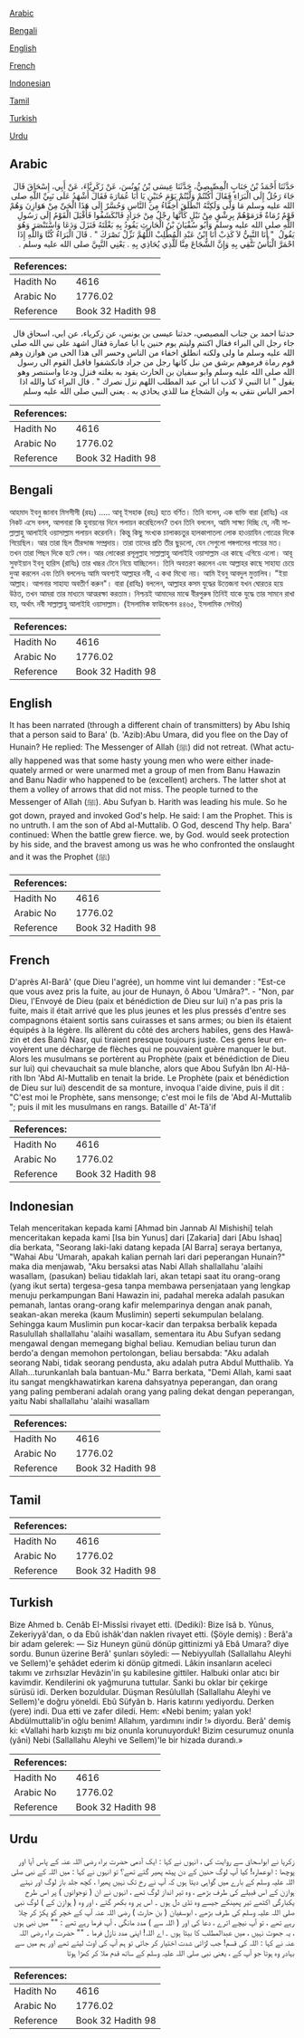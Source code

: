 [Arabic](#arabic)

[Bengali](#bengali)

[English](#english)

[French](#french)

[Indonesian](#indonesian)

[Tamil](#tamil)

[Turkish](#turkish)

[Urdu](#urdu)

## Arabic


<div dir="rtl" lang="ar" style={{fontSize:'larger',backgroundColor:'#f8f9fa',padding:20}}>
حَدَّثَنَا أَحْمَدُ بْنُ جَنَابٍ الْمِصِّيصِيُّ، حَدَّثَنَا عِيسَى بْنُ يُونُسَ، عَنْ زَكَرِيَّاءَ، عَنْ أَبِي، إِسْحَاقَ قَالَ جَاءَ رَجُلٌ إِلَى الْبَرَاءِ فَقَالَ أَكُنْتُمْ وَلَّيْتُمْ يَوْمَ حُنَيْنٍ يَا أَبَا عُمَارَةَ فَقَالَ أَشْهَدُ عَلَى نَبِيِّ اللَّهِ صلى الله عليه وسلم مَا وَلَّى وَلَكِنَّهُ انْطَلَقَ أَخِفَّاءُ مِنَ النَّاسِ وَحُسَّرٌ إِلَى هَذَا الْحَىِّ مِنْ هَوَازِنَ وَهُمْ قَوْمٌ رُمَاةٌ فَرَمَوْهُمْ بِرِشْقٍ مِنْ نَبْلٍ كَأَنَّهَا رِجْلٌ مِنْ جَرَادٍ فَانْكَشَفُوا فَأَقْبَلَ الْقَوْمُ إِلَى رَسُولِ اللَّهِ صلى الله عليه وسلم وَأَبُو سُفْيَانَ بْنُ الْحَارِثِ يَقُودُ بِهِ بَغْلَتَهُ فَنَزَلَ وَدَعَا وَاسْتَنْصَرَ وَهُوَ يَقُولُ ‏ "‏ أَنَا النَّبِيُّ لاَ كَذِبْ أَنَا ابْنُ عَبْدِ الْمُطَّلِبْ اللَّهُمَّ نَزِّلْ نَصْرَكَ ‏"‏ ‏.‏ قَالَ الْبَرَاءُ كُنَّا وَاللَّهِ إِذَا احْمَرَّ الْبَأْسُ نَتَّقِي بِهِ وَإِنَّ الشُّجَاعَ مِنَّا لَلَّذِي يُحَاذِي بِهِ ‏.‏ يَعْنِي النَّبِيَّ صلى الله عليه وسلم ‏.‏
</div>
<div style={{backgroundColor:'#f8f9fa',padding:20, marginBottom: 10}}><table> <thead> <tr> <th>References:</th> <th></th> </tr> </thead> <tbody><tr><td>Hadith No</td><td>4616</td></tr><tr><td>Arabic No</td><td>1776.02</td></tr><tr><td>Reference</td><td>Book 32 Hadith 98</td></tr></tbody></table></div>


<div dir="rtl" lang="ar" style={{fontSize:'larger',backgroundColor:'#f8f9fa',padding:20}}>
حدثنا احمد بن جناب المصيصي، حدثنا عيسى بن يونس، عن زكرياء، عن ابي، اسحاق قال جاء رجل الى البراء فقال اكنتم وليتم يوم حنين يا ابا عمارة فقال اشهد على نبي الله صلى الله عليه وسلم ما ولى ولكنه انطلق اخفاء من الناس وحسر الى هذا الحى من هوازن وهم قوم رماة فرموهم برشق من نبل كانها رجل من جراد فانكشفوا فاقبل القوم الى رسول الله صلى الله عليه وسلم وابو سفيان بن الحارث يقود به بغلته فنزل ودعا واستنصر وهو يقول " انا النبي لا كذب انا ابن عبد المطلب اللهم نزل نصرك " . قال البراء كنا والله اذا احمر الباس نتقي به وان الشجاع منا للذي يحاذي به . يعني النبي صلى الله عليه وسلم
</div>
<div style={{backgroundColor:'#f8f9fa',padding:20, marginBottom: 10}}><table> <thead> <tr> <th>References:</th> <th></th> </tr> </thead> <tbody><tr><td>Hadith No</td><td>4616</td></tr><tr><td>Arabic No</td><td>1776.02</td></tr><tr><td>Reference</td><td>Book 32 Hadith 98</td></tr></tbody></table></div>

## Bengali


<div dir="ltr" lang="bn" style={{fontSize:'larger',backgroundColor:'#f8f9fa',padding:20}}>
আহমাদ ইবনু জানাব মিসসীসী (রহঃ) ..... আবূ ইসহাক (রহঃ) হতে বর্ণিত। তিনি বলেন, এক ব্যক্তি বারা (রাযিঃ) এর নিকট এসে বলল, আপনারা কি হুনায়নের দিনে পলায়ন করেছিলেন? তখন তিনি বললেন, আমি সাক্ষ্য দিচ্ছি যে, নবী সাল্লাল্লাহু আলাইহি ওয়াসাল্লাম পলায়ন করেননি। কিন্তু কিছু সংখ্যক চালাকচতুর হালকাপাতলা লোক হাওয়াযিন গোত্রের দিকে গিয়েছিল। আর তারা ছিল তীরন্দাজ সম্প্রদায়। তারা তাদের প্রতি তীর ছুড়লো, যেন সেগুলো পঙ্গপালের পায়ের মত। তখন তারা পিছন দিকে হটে গেল। আর লোকেরা রসূলুল্লাহ সাল্লাল্লাহু আলাইহি ওয়াসাল্লাম এর কাছে এগিয়ে এলো। আবূ সুফইয়ান ইবনু হারিস (রাযিঃ) তার খচ্চর টেনে নিয়ে যাচ্ছিলেন। তিনি অবতরণ করলেন এবং আল্লাহর কাছে সাহায্য চেয়ে দুআ করলেন এবং তিনি বললেনঃ আমি অবশ্যই আল্লাহর নবী, এ কথা মিথ্যে নয়। আমি ইবনু আবদুল মুত্তালিব। "ইয়া আল্লাহ। আপনার সাহায্য অবতীর্ণ করুন"। বারা (রাযিঃ) বললেন, আল্লাহর কসম যুদ্ধের উত্তেজনা যখন ঘোরতর হয়ে উঠত, তখন আমরা তার মাধ্যমে আত্মরক্ষা করতাম। নিশ্চয়ই আমাদের মাঝে বীরপুরুষ তিনিই যাকে যুদ্ধে তার সামনে রাখা হয়, অর্থাৎ নবী সাল্লাল্লাহু আলাইহি ওয়াসাল্লাম। (ইসলামিক ফাউন্ডেশন ৪৪৬৫, ইসলামিক সেন্টার)
</div>
<div style={{backgroundColor:'#f8f9fa',padding:20, marginBottom: 10}}><table> <thead> <tr> <th>References:</th> <th></th> </tr> </thead> <tbody><tr><td>Hadith No</td><td>4616</td></tr><tr><td>Arabic No</td><td>1776.02</td></tr><tr><td>Reference</td><td>Book 32 Hadith 98</td></tr></tbody></table></div>

## English


<div dir="ltr" lang="en" style={{fontSize:'larger',backgroundColor:'#f8f9fa',padding:20}}>
It has been narrated (through a different chain of transmitters) by Abu Ishiq that a person said to Bara' (b. 'Azib):Abu Umara, did you flee on the Day of Hunain? He replied: The Messenger of Allah (ﷺ) did not retreat. (What actually happened was that some hasty young men who were either inadequately armed or were unarmed met a group of men from Banu Hawazin and Banu Nadir who happened to be (excellent) archers. The latter shot at them a volley of arrows that did not miss. The people turned to the Messenger of Allah (ﷺ). Abu Sufyan b. Harith was leading his mule. So he got down, prayed and invoked God's help. He said: I am the Prophet. This is no untruth. I am the son of Abd al-Muttalib. O God, descend Thy help. Bara' continued: When the battle grew fierce. we, by God. would seek protection by his side, and the bravest among us was he who confronted the onslaught and it was the Prophet (ﷺ)
</div>
<div style={{backgroundColor:'#f8f9fa',padding:20, marginBottom: 10}}><table> <thead> <tr> <th>References:</th> <th></th> </tr> </thead> <tbody><tr><td>Hadith No</td><td>4616</td></tr><tr><td>Arabic No</td><td>1776.02</td></tr><tr><td>Reference</td><td>Book 32 Hadith 98</td></tr></tbody></table></div>

## French


<div dir="ltr" lang="fr" style={{fontSize:'larger',backgroundColor:'#f8f9fa',padding:20}}>
D'après Al-Barâ' (que Dieu l'agrée), un homme vint lui demander : "Est-ce que vous avez pris la fuite, au jour de Hunayn, ô Abou 'Umâra?". - "Non, par Dieu, l'Envoyé de Dieu (paix et bénédiction de Dieu sur lui) n'a pas pris la fuite, mais il était arrivé que les plus jeunes et les plus pressés d'entre ses compagnons étaient sortis sans cuirasses et sans armes; ou bien ils étaient équipés à la légère. Ils allèrent du côté des archers habiles, gens des Hawâzin et des Banû Nasr, qui tiraient presque toujours juste. Ces gens leur envoyèrent une décharge de flèches qui ne pouvaient guère manquer le but. Alors les musulmans se portèrent au Prophète (paix et bénédiction de Dieu sur lui) qui chevauchait sa mule blanche, alors que Abou Sufyân Ibn Al-Hârith Ibn 'Abd Al-Muttalib en tenait la bride. Le Prophète (paix et bénédiction de Dieu sur lui) descendit de sa monture, invoqua l'aide divine, puis il dit : "C'est moi le Prophète, sans mensonge; c'est moi le fils de 'Abd Al-Muttalib "; puis il mit les musulmans en rangs. Bataille d' At-Tâ'if
</div>
<div style={{backgroundColor:'#f8f9fa',padding:20, marginBottom: 10}}><table> <thead> <tr> <th>References:</th> <th></th> </tr> </thead> <tbody><tr><td>Hadith No</td><td>4616</td></tr><tr><td>Arabic No</td><td>1776.02</td></tr><tr><td>Reference</td><td>Book 32 Hadith 98</td></tr></tbody></table></div>

## Indonesian


<div dir="ltr" lang="id" style={{fontSize:'larger',backgroundColor:'#f8f9fa',padding:20}}>
Telah menceritakan kepada kami [Ahmad bin Jannab Al Mishishi] telah menceritakan kepada kami [Isa bin Yunus] dari [Zakaria] dari [Abu Ishaq] dia berkata, "Seorang laki-laki datang kepada [Al Barra] seraya bertanya, "Wahai Abu 'Umarah, apakah kalian pernah lari dari peperangan Hunain?" maka dia menjawab, "Aku bersaksi atas Nabi Allah shallallahu 'alaihi wasallam, (pasukan) beliau tidaklah lari, akan tetapi saat itu orang-orang (yang ikut serta) tergesa-gesa tanpa membawa persenjataan yang lengkap menuju perkampungan Bani Hawazin ini, padahal mereka adalah pasukan pemanah, lantas orang-orang kafir melemparinya dengan anak panah, seakan-akan mereka (kaum Muslimin) seperti sekumpulan belalang. Sehingga kaum Muslimin pun kocar-kacir dan terpaksa berbalik kepada Rasulullah shallallahu 'alaihi wasallam, sementara itu Abu Sufyan sedang mengawal dengan memegang bighal beliau. Kemudian beliau turun dan berdo'a dengan memohon pertolongan, beliau bersabda: "Aku adalah seorang Nabi, tidak seorang pendusta, aku adalah putra Abdul Mutthalib. Ya Allah…turunkanlah bala bantuan-Mu." Barra berkata, "Demi Allah, kami saat itu sangat mengkhawatirkan karena dahsyatnya peperangan, dan orang yang paling pemberani adalah orang yang paling dekat dengan peperangan, yaitu Nabi shallallahu 'alaihi wasallam
</div>
<div style={{backgroundColor:'#f8f9fa',padding:20, marginBottom: 10}}><table> <thead> <tr> <th>References:</th> <th></th> </tr> </thead> <tbody><tr><td>Hadith No</td><td>4616</td></tr><tr><td>Arabic No</td><td>1776.02</td></tr><tr><td>Reference</td><td>Book 32 Hadith 98</td></tr></tbody></table></div>

## Tamil


<div dir="ltr" lang="ta" style={{fontSize:'larger',backgroundColor:'#f8f9fa',padding:20}}>

</div>
<div style={{backgroundColor:'#f8f9fa',padding:20, marginBottom: 10}}><table> <thead> <tr> <th>References:</th> <th></th> </tr> </thead> <tbody><tr><td>Hadith No</td><td>4616</td></tr><tr><td>Arabic No</td><td>1776.02</td></tr><tr><td>Reference</td><td>Book 32 Hadith 98</td></tr></tbody></table></div>

## Turkish


<div dir="ltr" lang="tr" style={{fontSize:'larger',backgroundColor:'#f8f9fa',padding:20}}>
Bize Ahmed b. Cenâb EI-Missîsi rivayet etti. (Dediki): Bize îsâ b. Yûnus, Zekeriyyâ'dan, o da Ebû ishâk'dan naklen rivayet etti. (Şöyle demiş) : Berâ'a bir adam gelerek: — Siz Huneyn günü dönüp gittinizmi yâ Ebâ Umara? diye sordu. Bunun üzerine Berâ' şunları söyledi: — Nebiyyullah (Sallallahu Aleyhi ve Sellem)'e şehâdet ederim ki dönüp gitmedi. Lâkin insanların aceleci takımı ve zırhsızlar Hevâzin'in şu kabilesine gittiler. Halbuki onlar atıcı bir kavimdir. Kendilerini ok yağmuruna tuttular. Sanki bu oklar bir çekirge sürüsü idi. Derken bozuldular. Düşman ResûluIIah (Sallallahu Aleyhi ve Sellem)'e doğru yöneldi. Ebû Süfyân b. Haris katırını yediyordu. Derken (yere) indi. Dua etti ve zafer diledi. Hem: «Nebi benim; yalan yok! Abdülmuttalib'in oğlu benim! Allahım, yardımını indir !» diyordu. Berâ' demiş ki: «Vallahi harb kızıştı mı biz onunla korunuyorduk! Bizim cesurumuz onunla (yâni) Nebi (Sallallahu Aleyhi ve Sellem)'le bir hizada durandı.»
</div>
<div style={{backgroundColor:'#f8f9fa',padding:20, marginBottom: 10}}><table> <thead> <tr> <th>References:</th> <th></th> </tr> </thead> <tbody><tr><td>Hadith No</td><td>4616</td></tr><tr><td>Arabic No</td><td>1776.02</td></tr><tr><td>Reference</td><td>Book 32 Hadith 98</td></tr></tbody></table></div>

## Urdu


<div dir="rtl" lang="ur" style={{fontSize:'larger',backgroundColor:'#f8f9fa',padding:20}}>
زکریا نے ابواسحاق سے روایت کی ، انہوں نے کہا : ایک آدمی حضرت براء رضی اللہ عنہ کے پاس آیا اور پوچھا : ابوعمارہ! کیا آپ لوگ حنین کے دن پیٹھ پھیر گئے تھے؟ تو انہوں نے کہا : میں اللہ کے نبی صلی اللہ علیہ وسلم کے بارے میں گواہی دیتا ہوں کہ آپ نے رخ تک نہیں پھیرا ، کچھ جلد باز لوگ اور نہتے ہوازن کے اس قبیلے کی طرف بڑھے ، وہ تیر انداز لوگ تھے ، انہوں نے ان ( نوجوانوں ) پر اس طرح یکبارگی اکٹھے تیر پھینکے جیسے وہ تڈی دل ہوں ۔ اس پر وہ بکھر گئے ، اور وہ ( ہوازن کے ) لوگ نبی صلی اللہ علیہ وسلم کی طرف بڑھے ، ابوسفیان ( بن حارث ) رضی اللہ عنہ آپ کے خچر کو پکڑ کر چلا رہے تھے ، تو آپ نیچے اترے ، دعا کی اور ( اللہ سے ) مدد مانگی ، آپ فرما رہے تھے : "" میں نبی ہوں ، یہ جھوٹ نہیں ، میں عبدالمطلب کا بیٹا ہوں ۔ اے اللہ! اپنی مدد نازل فرما ۔ "" حضرت براء رضی اللہ عنہ نے کہا : اللہ کی قسم! جب لڑائی شدت اختیار کر جاتی تو ہم آپ کی اوٹ لیتے تھے اور ہم میں سے بہادر وہ ہوتا جو آپ کے ، یعنی نبی صلی اللہ علیہ وسلم کے ساتھ قدم ملا کر کھڑا ہوتا
</div>
<div style={{backgroundColor:'#f8f9fa',padding:20, marginBottom: 10}}><table> <thead> <tr> <th>References:</th> <th></th> </tr> </thead> <tbody><tr><td>Hadith No</td><td>4616</td></tr><tr><td>Arabic No</td><td>1776.02</td></tr><tr><td>Reference</td><td>Book 32 Hadith 98</td></tr></tbody></table></div>